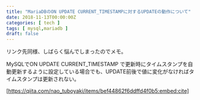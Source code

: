 ```yaml
---
title: "MariaDBのON UPDATE CURRENT_TIMESTAMPに対するUPDATEの動作について"
date: 2018-11-13T00:00:00Z
categories: [ tech ]
tags: [ mysql,mariadb ]
draft: false
---
```


リンク先同様、しばらく悩んでしまったのでメモ。

MySQLでON UPDATE CURRENT_TIMESTAMP で更新時にタイムスタンプを自動更新するように設定している場合でも、UPDATE前後で値に変化がなければタイムスタンプは更新されない。

[https://qiita.com/nao_tuboyaki/items/bef44862f6ddffd4f0b5:embed:cite]
